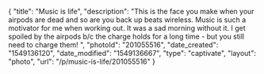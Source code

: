 {
    "title": "Music is life",
    "description": "This is the face you make when your airpods are dead and so are you back up beats wireless. Music is such a motivator for me when working out. It was a sad morning without it. I get spoiled by the airpods b\/c the charge holds for a long time - but you still need to charge them! ",
    "photoId": "201055516",
    "date_created": "1549136120",
    "date_modified": "1549136667",
    "type": "captivate",
    "layout": "photo",
    "url": "\/p\/music-is-life\/201055516"
}